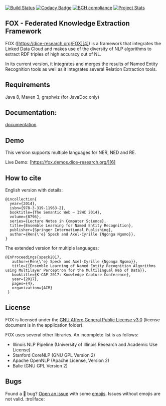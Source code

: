 [4]: https://dice-research.org/FOX
[6]: https://fox.demos.dice-research.org/

[![Build Status](https://travis-ci.org/dice-group/FOX.svg?branch=master)](https://travis-ci.org/dice-group/FOX)
[![Codacy Badge](https://api.codacy.com/project/badge/Grade/348e14317ea140cbb98a110c40718d88)](https://www.codacy.com/app/renespeck/FOX?utm_source=github.com&amp;utm_medium=referral&amp;utm_content=dice-group/FOX&amp;utm_campaign=Badge_Grade)
[![BCH compliance](https://bettercodehub.com/edge/badge/dice-group/FOX?branch=master)](https://bettercodehub.com/)
[![Project Stats](https://www.openhub.net/p/FOX-Framework/widgets/project_thin_badge.gif)](https://www.openhub.net/p/FOX-Framework)


## FOX - Federated Knowledge Extraction Framework
FOX ([https://dice-research.org/FOX][4]) is a framework that integrates the Linked Data Cloud and makes use of the diversity of NLP algorithms to extract RDF triples of high accuracy out of NL.

In its current version, it integrates and merges the results of Named Entity Recognition tools as well as it integrates several Relation Extraction tools.

## Requirements
Java 8, Maven 3, graphviz (for JavaDoc only)

## Documentation:
[documentation](documentation/readme.md).


## Demo
This version supports multiple languages for NER, NED and RE.

Live Demo: [https://fox.demos.dice-research.org/][6]



## How to cite

English version with details:

```Tex
@incollection{
  year={2014},
  isbn={978-3-319-11963-2},
  booktitle={The Semantic Web – ISWC 2014},
  volume={8796},
  series={Lecture Notes in Computer Science},
  title={Ensemble Learning for Named Entity Recognition},
  publisher={Springer International Publishing},
  author={Ren{\'e} Speck and Axel-Cyrille {Ngonga Ngomo}},
}
```

The extended version for multiple languages:

```Tex
@InProceedings{speck2017,
   author={Ren{\'e} Speck and Axel-Cyrille {Ngonga Ngomo}},
   title={{Ensemble Learning of Named Entity Recognition Algorithms using Multilayer Perceptron for the Multilingual Web of Data}},
   booktitle={K-CAP 2017: Knowledge Capture Conference},
   year={2017},
   pages={4},
   organization={ACM}
 }
 ```

## License

FOX is licensed under the [GNU Affero General Public License v3.0](LICENSE) (license document is in the application folder).

FOX uses several other libraries. An incomplete list is as follows:
* Illinois NLP Pipeline  (University of Illinois Research and Academic Use License)
* Stanford CoreNLP (GNU GPL Version 2)
* Apache OpenNLP (Apache License, Version 2)
* Balie (GNU GPL Version 2)


## Bugs
Found a :bug: bug? [Open an issue](https://github.com/dice-group/FOX/issues/new) with some [emojis](http://emoji.muan.co). Issues without emojis are not valid. :trollface:
